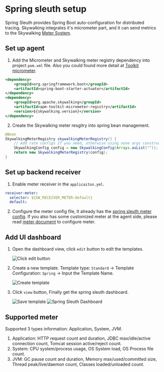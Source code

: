# Spring sleuth setup
Spring Sleuth provides Spring Boot auto-configuration for distributed tracing. Skywalking integrates it's micrometer part, 
and it can send metrics to the Skywalking [Meter System](./../../concepts-and-designs/meter.md).

## Set up agent

1. Add the Micrometer and Skywalking meter registry dependency into project `pom.xml` file. Also you could found more detail at [Toolkit micrometer](./../service-agent/java-agent/Application-toolkit-micrometer.md).
```xml
<dependency>
    <groupId>org.springframework.boot</groupId>
    <artifactId>spring-boot-starter-actuator</artifactId>
</dependency>
<dependency>
    <groupId>org.apache.skywalking</groupId>
    <artifactId>apm-toolkit-micrometer-registry</artifactId>
    <version>${skywalking.version}</version>
</dependency>
```

2. Create the Skywalking meter resgitry into spring bean management.
```java
@Bean
SkywalkingMeterRegistry skywalkingMeterRegistry() {
    // Add rate configs If you need, otherwise using none args construct
    SkywalkingConfig config = new SkywalkingConfig(Arrays.asList(""));
    return new SkywalkingMeterRegistry(config);
}
```

## Set up backend receiver

1. Enable meter receiver in the `applicaiton.yml`.
```yaml
receiver-meter:
  selector: ${SW_RECEIVER_METER:default}
  default:
```

2. Configure the meter config file, It already has the [spring sleuth meter config](../../../../oap-server/server-bootstrap/src/main/resources/meter-analyzer-config/spring-sleuth.yaml).
If you also has some customized meter at the agent side, please read [meter document](backend-meter.md#meters-configure) to configure meter.

## Add UI dashboard

1. Open the dashboard view, click `edit` button to edit the templates.

    ![Click edit button](http://skywalking.apache.org/screenshots/8.0.0/spring-sleuth-setup-ui-20200723-01.png)

1. Create a new template. Template type: `Standard` -> Template Configuration: `Spring` -> Input the Template Name.

    ![Create template](http://skywalking.apache.org/screenshots/8.0.0/spring-sleuth-setup-ui-20200723-02.png)

1. Click `view` button, Finally get the spring sleuth dashboard.

    ![Save template](http://skywalking.apache.org/screenshots/8.0.0/spring-sleuth-setup-ui-20200723-03.png)
    ![Spring Sleuth Dashboard](http://skywalking.apache.org/screenshots/8.0.0/spring-sleuth-setup-ui-20200725-04.png)

## Supported meter

Supported 3 types information: Application, System, JVM.

1. Application: HTTP request count and duration, JDBC max/idle/active connection count, Tomcat session active/reject count.
1. System: CPU system/process usage, OS System load, OS Process file count.
1. JVM: GC pause count and duration, Memory max/used/committed size, Thread peak/live/daemon count, Classes loaded/unloaded count.